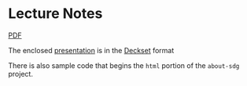 # Lecture Notes

[PDF](/handbook/curriculum/fundamentals/modules/html-css/lessons/intro-to-html/lecture/presentation/index.pdf)

The enclosed [presentation](/handbook/curriculum/fundamentals/modules/html-css/lessons/intro-to-html/lecture/presentation) is in the [Deckset](https://www.deckset.com/) format

There is also sample code that begins the `html` portion of the `about-sdg` project.
